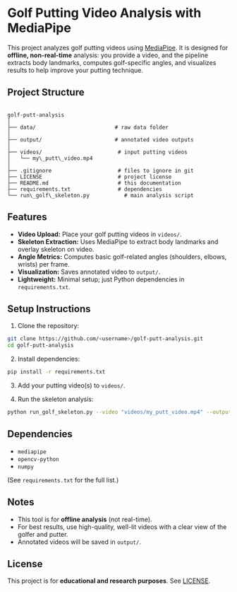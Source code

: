 # Golf Putting Video Analysis with MediaPipe

This project analyzes golf putting videos using [MediaPipe](https://mediapipe.dev/). It is designed for **offline, non-real-time** analysis: you provide a video, and the pipeline extracts body landmarks, computes golf-specific angles, and visualizes results to help improve your putting technique.

## Project Structure

```

golf-putt-analysis
│
├── data/                         # raw data folder
│
├── output/                       # annotated video outputs
│
├── videos/                        # input putting videos
│   └── my\_putt\_video.mp4
│
├── .gitignore                     # files to ignore in git
├── LICENSE                        # project license
├── README.md                      # this documentation
├── requirements.txt               # dependencies
└── run\_golf\_skeleton.py           # main analysis script

````

## Features

- **Video Upload:** Place your golf putting videos in `videos/`.
- **Skeleton Extraction:** Uses MediaPipe to extract body landmarks and overlay skeleton on video.
- **Angle Metrics:** Computes basic golf-related angles (shoulders, elbows, wrists) per frame.
- **Visualization:** Saves annotated video to `output/`.
- **Lightweight:** Minimal setup; just Python dependencies in `requirements.txt`.

## Setup Instructions

1. Clone the repository:

```bash
git clone https://github.com/<username>/golf-putt-analysis.git
cd golf-putt-analysis
````

2. Install dependencies:

```bash
pip install -r requirements.txt
```

3. Add your putting video(s) to `videos/`.

4. Run the skeleton analysis:

```bash
python run_golf_skeleton.py --video "videos/my_putt_video.mp4" --output "output/skeleton_video.mp4"
```

## Dependencies

* `mediapipe`
* `opencv-python`
* `numpy`

(See `requirements.txt` for the full list.)

## Notes

* This tool is for **offline analysis** (not real-time).
* For best results, use high-quality, well-lit videos with a clear view of the golfer and putter.
* Annotated videos will be saved in `output/`.

## License

This project is for **educational and research purposes**. See [LICENSE](LICENSE).

